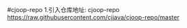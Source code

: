 #cjoop-repo
    1.引入仓库地址:
    <repository>
		<id>cjoop-repo</id>
		<url>https://raw.githubusercontent.com/cjjava/cjoop-repo/master</url>
	</repository>
